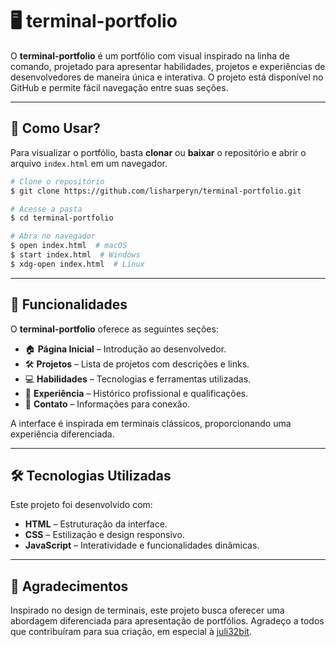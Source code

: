 # 🖥️ terminal-portfolio

O **terminal-portfolio** é um portfólio com visual inspirado na linha de comando, projetado para apresentar habilidades, projetos e experiências de desenvolvedores de maneira única e interativa. O projeto está disponível no GitHub e permite fácil navegação entre suas seções.

---

## 🔧 Como Usar?

Para visualizar o portfólio, basta **clonar** ou **baixar** o repositório e abrir o arquivo `index.html` em um navegador.

```bash
# Clone o repositório
$ git clone https://github.com/lisharperyn/terminal-portfolio.git

# Acesse a pasta
$ cd terminal-portfolio

# Abra no navegador
$ open index.html  # macOS
$ start index.html  # Windows
$ xdg-open index.html  # Linux
```

---

## 🎯 Funcionalidades

O **terminal-portfolio** oferece as seguintes seções:

- 🏠 **Página Inicial** – Introdução ao desenvolvedor.
- 🛠️ **Projetos** – Lista de projetos com descrições e links.
- 💻 **Habilidades** – Tecnologias e ferramentas utilizadas.
- 📜 **Experiência** – Histórico profissional e qualificações.
- 📩 **Contato** – Informações para conexão.

A interface é inspirada em terminais clássicos, proporcionando uma experiência diferenciada.

---

## 🛠️ Tecnologias Utilizadas

Este projeto foi desenvolvido com:

- **HTML** – Estruturação da interface.
- **CSS** – Estilização e design responsivo.
- **JavaScript** – Interatividade e funcionalidades dinâmicas.

---

## 🤝 Agradecimentos

Inspirado no design de terminais, este projeto busca oferecer uma abordagem diferenciada para apresentação de portfólios. Agradeço a todos que contribuíram para sua criação, em especial à [juli32bit](https://github.com/juli32bit).
